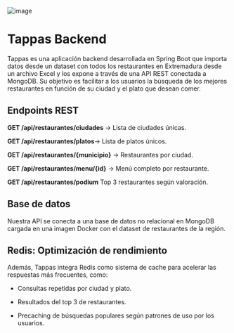 ![image](https://github.com/user-attachments/assets/21f2039d-3013-4d75-a501-3639cb56d75c)



# Tappas Backend
Tappas es una aplicación backend desarrollada en Spring Boot que importa datos desde un dataset con todos los restaurantes en Extremadura desde un archivo Excel y los expone a través de una API REST conectada a MongoDB. Su objetivo es facilitar a los usuarios la búsqueda de los mejores restaurantes en función de su ciudad y el plato que desean comer.


## Endpoints REST
**GET /api/restaurantes/ciudades** → Lista de ciudades únicas.

**GET /api/restaurantes/platos**→ Lista de platos únicos.

**GET /api/restaurantes/{municipio}** → Restaurantes por ciudad.

**GET /api/restaurantes/menu/{id}** → Menú completo por restaurante.

**GET /api/restaurantes/podium**  Top 3 restaurantes según valoración.

## Base de datos

Nuestra API se conecta a una base de datos no relacional en MongoDB cargada en una imagen Docker con el dataset de restaurantes de la región.

## Redis: Optimización de rendimiento
Además, Tappas integra Redis como sistema de cache para acelerar las respuestas más frecuentes, como:

- Consultas repetidas por ciudad y plato.

- Resultados del top 3 de restaurantes.

- Precaching de búsquedas populares según patrones de uso por los usuarios.
